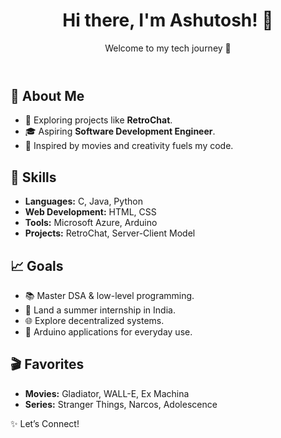 
<body>
    <header>
        <h1>Hi there, I'm Ashutosh! 👋</h1>
        <p>Welcome to my tech journey 🌟</p>
    </header>
    <div class="container">
        <div class="card">
            <h2>🌟 About Me</h2>
            <ul>
                <li>🔭 Exploring projects like <strong>RetroChat</strong>.</li>
                <li>🎓 Aspiring <strong>Software Development Engineer</strong>.</li>
                <li>🌌 Inspired by movies and creativity fuels my code.</li
            </ul>
        </div>
        <div class="card">
            <h2>🚀 Skills</h2>
            <ul>
                <li><strong>Languages:</strong> C, Java, Python</li>
                <li><strong>Web Development:</strong> HTML, CSS</li>
                <li><strong>Tools:</strong> Microsoft Azure, Arduino</li>
                <li><strong>Projects:</strong> RetroChat, Server-Client Model</li>
            </ul>
        </div>
        <div class="card">
            <h2>📈 Goals</h2>
            <ul>
                <li>📚 Master DSA & low-level programming.</li>
                <li>💼 Land a summer internship in India.</li>
                <li>🌐 Explore decentralized systems.</li>
                <li>🎨 Arduino applications for everyday use.</li>
            </ul>
        </div>
        <div class="card">
            <h2>🎬 Favorites</h2>
            <ul>
                <li><strong>Movies:</strong> Gladiator, WALL-E, Ex Machina</li>
                <li><strong>Series:</strong> Stranger Things, Narcos, Adolescence</li>
            </ul>
        </div>
    </div>
    <footer>
        <p>✨ Let’s Connect!</p>
        <p>
            <a href="https://www.linkedin.com/in/ashutoshv1089/" target="_blank"><i class="fab fa-linkedin"></i></a>
            <a href="https://www.instagram.com/ashutosh_things/" target="_blank"><i class="fab fa-instagram"></i></a>
            <a href="mailto:ashutoshv9648@gmail.com" target="_blank"><i class="fas fa-envelope"></i></a>
        </p>
    </footer>
</body>
</html>
